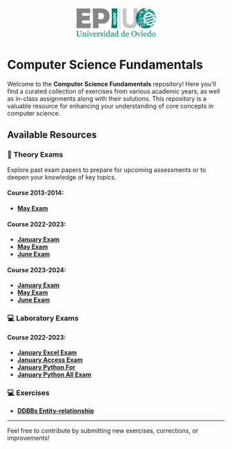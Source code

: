 <p align="center">
  <img src="/img/logo-epigijon.png" alt="EPIG Gijón Logo" width="200"/>
</p>

# Computer Science Fundamentals

Welcome to the **Computer Science Fundamentals** repository! Here you'll find a curated collection of exercises from
various academic years, as well as in-class assignments along with their solutions. This repository is a valuable
resource for enhancing your understanding of core concepts in computer science.

## Available Resources

### 📘 Theory Exams

Explore past exam papers to prepare for upcoming assessments or to deepen your knowledge of key topics.

#### Course 2013-2014:

- **[May Exam](exams/theory/13-14-EPIG-FCS-MayExam.md)**

#### Course 2022-2023:

- **[January Exam](exams/theory/22-23-EPIG-FCS-JanuaryExam.md)**
- **[May Exam](exams/theory/22-23-EPIG-FCS-MayExam.md)**
- **[June Exam](exams/theory/22-23-EPIG-FCS-JuneExam.md)**

#### Course 2023-2024:

- **[January Exam](exams/theory/23-24-EPIG-FCS-JanuaryExam.md)**
- **[May Exam](exams/theory/23-24-EPIG-FCS-MayExam.md)**
- **[June Exam](exams/theory/23-24-EPIG-FCS-JuneExam.md)**

### 💻 Laboratory Exams

#### Course 2022-2023:
- **[January Excel Exam](exams/laboratory/22-23-EPIG-FCS-Lab-Excel.md)**
- **[January Access Exam](exams/laboratory/22-23-EPIG-FCS-Lab-Access.md)**
- **[January Python For](exams/laboratory/22-23-EPIG-FCS-Lab-Python1.md)**
- **[January Python All Exam](exams/laboratory/22-23-EPIG-FCS-Lab-Python2.md)**

### 💻 Exercises

- **[DDBBs Entity-relationship](exercises/2_exercises_BBDD.md)**

---

Feel free to contribute by submitting new exercises, corrections, or improvements!
